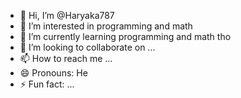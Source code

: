 - 👋 Hi, I’m @Haryaka787
- 👀 I’m interested in programming and math
- 🌱 I’m currently learning programming and math tho
- 💞️ I’m looking to collaborate on ...
- 📫 How to reach me ...
- 😄 Pronouns: He
- ⚡ Fun fact: ...

<!---
Haryaka787/Haryaka787 is a ✨ special ✨ repository because its `README.md` (this file) appears on your GitHub profile.
You can click the Preview link to take a look at your changes.
--->
